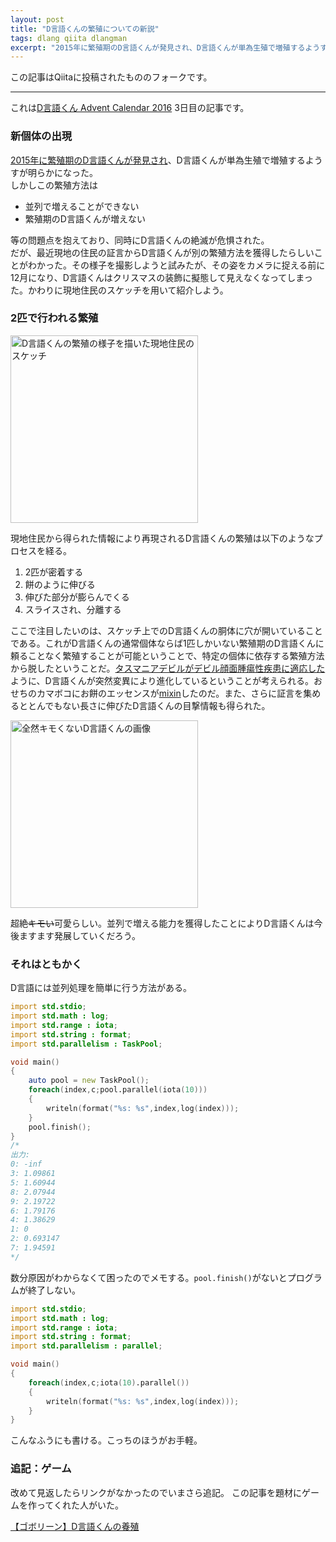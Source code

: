```yaml
---
layout: post
title: "D言語くんの繁殖についての新説"
tags: dlang qiita dlangman
excerpt: "‪2015年に繁殖期のD言語くんが発見され、D言語くんが単為生殖で増殖するようすが明らかになった。しかしこの繁殖方法は・並列で増えることができない・繁殖期のD言語くんが増えない等の問題点を抱えており、同時にD言語くんの絶滅が危惧された。だが、最近現地の住民の証言から……‬"
---
```

この記事はQiitaに投稿されたもののフォークです。

---

これは[D言語くん Advent Calendar 2016](https://qiita.com/advent-calendar/2016/d-man) 3日目の記事です。

### 新個体の出現
[2015年に繁殖期のD言語くんが発見され](http://qiita.com/gobori/items/821e6d8219033c4f68a8)、D言語くんが単為生殖で増殖するようすが明らかになった。  
しかしこの繁殖方法は

 - 並列で増えることができない
 - 繁殖期のD言語くんが増えない

等の問題点を抱えており、同時にD言語くんの絶滅が危惧された。  
だが、最近現地の住民の証言からD言語くんが別の繁殖方法を獲得したらしいことがわかった。その様子を撮影しようと試みたが、その姿をカメラに捉える前に12月になり、D言語くんはクリスマスの装飾に擬態して見えなくなってしまった。かわりに現地住民のスケッチを用いて紹介しよう。

### 2匹で行われる繁殖

<img width="300" alt="D言語くんの繁殖の様子を描いた現地住民のスケッチ" src="{% include relative %}/assets/qiita/0/57768/988704a5-d033-c1f4-027a-c34db4569659.png">

現地住民から得られた情報により再現されるD言語くんの繁殖は以下のようなプロセスを経る。

 1. 2匹が密着する
 2. 餅のように伸びる
 3. 伸びた部分が膨らんでくる
 4. スライスされ、分離する

ここで注目したいのは、スケッチ上でのD言語くんの胴体に穴が開いていることである。これがD言語くんの通常個体ならば1匹しかいない繁殖期のD言語くんに頼ることなく繁殖することが可能ということで、特定の個体に依存する繁殖方法から脱したということだ。[タスマニアデビルがデビル顔面腫瘍性疾患に適応した](http://natgeo.nikkeibp.co.jp/atcl/news/15/a/122100054/)ように、D言語くんが突然変異により進化しているということが考えられる。おせちのカマボコにお餅のエッセンスが[mixin](http://dlang.org/spec/template-mixin.html)したのだ。また、さらに証言を集めるととんでもない長さに伸びたD言語くんの目撃情報も得られた。

<img width="300" alt="全然キモくないD言語くんの画像" src="{% include relative %}/assets/qiita/0/57768/c758aa79-fcc8-9f13-2a52-554e43f7b34f.png">

超絶~~キモい~~可愛らしい。並列で増える能力を獲得したことによりD言語くんは今後ますます発展していくだろう。

### それはともかく

D言語には並列処理を簡単に行う方法がある。

```d
import std.stdio;
import std.math : log;
import std.range : iota;
import std.string : format;
import std.parallelism : TaskPool;

void main()
{
    auto pool = new TaskPool();
    foreach(index,c;pool.parallel(iota(10)))
    {
        writeln(format("%s: %s",index,log(index)));
    }
    pool.finish();
}
/*
出力:
0: -inf
3: 1.09861
5: 1.60944
8: 2.07944
9: 2.19722
6: 1.79176
4: 1.38629
1: 0
2: 0.693147
7: 1.94591
*/
```

数分原因がわからなくて困ったのでメモする。`pool.finish()`がないとプログラムが終了しない。

```d
import std.stdio;
import std.math : log;
import std.range : iota;
import std.string : format;
import std.parallelism : parallel;

void main()
{
    foreach(index,c;iota(10).parallel())
    {
        writeln(format("%s: %s",index,log(index)));
    }
}
```

こんなふうにも書ける。こっちのほうがお手軽。

### 追記：ゲーム

改めて見返したらリンクがなかったのでいまさら追記。
この記事を題材にゲームを作ってくれた人がいた。

[【ゴボリーン】D言語くんの養殖](http://gobori.ehoh.net/test/dmanfarm/dman.html)